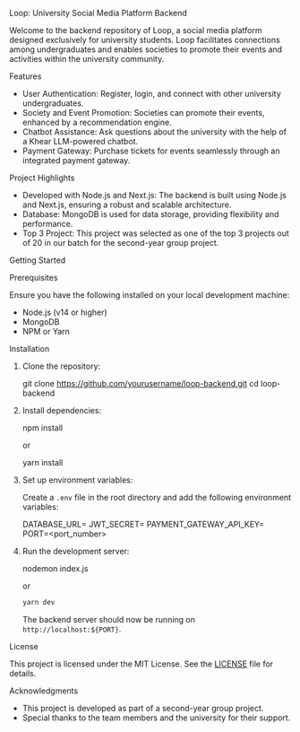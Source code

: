 Loop: University Social Media Platform Backend

Welcome to the backend repository of Loop, a social media platform designed exclusively for university students. Loop facilitates connections among undergraduates and enables societies to promote their events and activities within the university community.

Features

- User Authentication: Register, login, and connect with other university undergraduates.
- Society and Event Promotion: Societies can promote their events, enhanced by a recommendation engine.
- Chatbot Assistance: Ask questions about the university with the help of a Khear LLM-powered chatbot.
- Payment Gateway: Purchase tickets for events seamlessly through an integrated payment gateway.

Project Highlights

- Developed with Node.js and Next.js: The backend is built using Node.js and Next.js, ensuring a robust and scalable architecture.
- Database: MongoDB is used for data storage, providing flexibility and performance.
- Top 3 Project: This project was selected as one of the top 3 projects out of 20 in our batch for the second-year group project.

Getting Started

Prerequisites

Ensure you have the following installed on your local development machine:

- Node.js (v14 or higher)
- MongoDB
- NPM or Yarn

Installation

1. Clone the repository:

   git clone https://github.com/yourusername/loop-backend.git
   cd loop-backend
   

2. Install dependencies:

   npm install

   or

   yarn install

3. Set up environment variables:

   Create a `.env` file in the root directory and add the following environment variables:

   DATABASE_URL=<your-mongodb-connection-string>
   JWT_SECRET=<your-jwt-secret>
   PAYMENT_GATEWAY_API_KEY=<your-payment-gateway-api-key>
   PORT=<port_number>

4. Run the development server:

   nodemon index.js

   or

   ```bash
   yarn dev
   ```

   The backend server should now be running on `http://localhost:${PORT}`.


License

This project is licensed under the MIT License. See the [LICENSE](LICENSE) file for details.

Acknowledgments

- This project is developed as part of a second-year group project.
- Special thanks to the team members and the university for their support.
